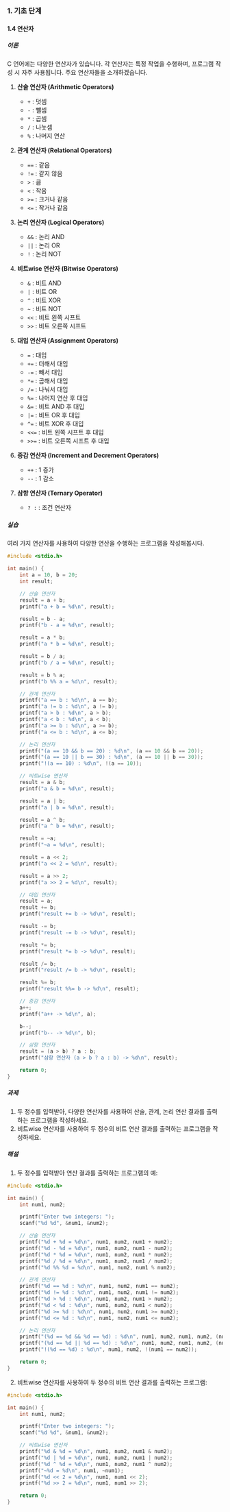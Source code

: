 ### 1. 기초 단계

#### 1.4 연산자

##### 이론

C 언어에는 다양한 연산자가 있습니다. 각 연산자는 특정 작업을 수행하며, 프로그램 작성 시 자주 사용됩니다. 주요 연산자들을 소개하겠습니다.

1. **산술 연산자 (Arithmetic Operators)**
    - `+` : 덧셈
    - `-` : 뺄셈
    - `*` : 곱셈
    - `/` : 나눗셈
    - `%` : 나머지 연산

2. **관계 연산자 (Relational Operators)**
    - `==` : 같음
    - `!=` : 같지 않음
    - `>` : 큼
    - `<` : 작음
    - `>=` : 크거나 같음
    - `<=` : 작거나 같음

3. **논리 연산자 (Logical Operators)**
    - `&&` : 논리 AND
    - `||` : 논리 OR
    - `!` : 논리 NOT

4. **비트wise 연산자 (Bitwise Operators)**
    - `&` : 비트 AND
    - `|` : 비트 OR
    - `^` : 비트 XOR
    - `~` : 비트 NOT
    - `<<` : 비트 왼쪽 시프트
    - `>>` : 비트 오른쪽 시프트

5. **대입 연산자 (Assignment Operators)**
    - `=` : 대입
    - `+=` : 더해서 대입
    - `-=` : 빼서 대입
    - `*=` : 곱해서 대입
    - `/=` : 나눠서 대입
    - `%=` : 나머지 연산 후 대입
    - `&=` : 비트 AND 후 대입
    - `|=` : 비트 OR 후 대입
    - `^=` : 비트 XOR 후 대입
    - `<<=` : 비트 왼쪽 시프트 후 대입
    - `>>=` : 비트 오른쪽 시프트 후 대입

6. **증감 연산자 (Increment and Decrement Operators)**
    - `++` : 1 증가
    - `--` : 1 감소

7. **삼항 연산자 (Ternary Operator)**
    - `? :` : 조건 연산자

##### 실습

여러 가지 연산자를 사용하여 다양한 연산을 수행하는 프로그램을 작성해봅시다.

```c
#include <stdio.h>

int main() {
    int a = 10, b = 20;
    int result;

    // 산술 연산자
    result = a + b;
    printf("a + b = %d\n", result);

    result = b - a;
    printf("b - a = %d\n", result);

    result = a * b;
    printf("a * b = %d\n", result);

    result = b / a;
    printf("b / a = %d\n", result);

    result = b % a;
    printf("b %% a = %d\n", result);

    // 관계 연산자
    printf("a == b : %d\n", a == b);
    printf("a != b : %d\n", a != b);
    printf("a > b : %d\n", a > b);
    printf("a < b : %d\n", a < b);
    printf("a >= b : %d\n", a >= b);
    printf("a <= b : %d\n", a <= b);

    // 논리 연산자
    printf("(a == 10 && b == 20) : %d\n", (a == 10 && b == 20));
    printf("(a == 10 || b == 30) : %d\n", (a == 10 || b == 30));
    printf("!(a == 10) : %d\n", !(a == 10));

    // 비트wise 연산자
    result = a & b;
    printf("a & b = %d\n", result);

    result = a | b;
    printf("a | b = %d\n", result);

    result = a ^ b;
    printf("a ^ b = %d\n", result);

    result = ~a;
    printf("~a = %d\n", result);

    result = a << 2;
    printf("a << 2 = %d\n", result);

    result = a >> 2;
    printf("a >> 2 = %d\n", result);

    // 대입 연산자
    result = a;
    result += b;
    printf("result += b -> %d\n", result);

    result -= b;
    printf("result -= b -> %d\n", result);

    result *= b;
    printf("result *= b -> %d\n", result);

    result /= b;
    printf("result /= b -> %d\n", result);

    result %= b;
    printf("result %%= b -> %d\n", result);

    // 증감 연산자
    a++;
    printf("a++ -> %d\n", a);

    b--;
    printf("b-- -> %d\n", b);

    // 삼항 연산자
    result = (a > b) ? a : b;
    printf("삼항 연산자 (a > b ? a : b) -> %d\n", result);

    return 0;
}
```

##### 과제

1. 두 정수를 입력받아, 다양한 연산자를 사용하여 산술, 관계, 논리 연산 결과를 출력하는 프로그램을 작성하세요.
2. 비트wise 연산자를 사용하여 두 정수의 비트 연산 결과를 출력하는 프로그램을 작성하세요.

##### 해설

1. 두 정수를 입력받아 연산 결과를 출력하는 프로그램의 예:

```c
#include <stdio.h>

int main() {
    int num1, num2;

    printf("Enter two integers: ");
    scanf("%d %d", &num1, &num2);

    // 산술 연산자
    printf("%d + %d = %d\n", num1, num2, num1 + num2);
    printf("%d - %d = %d\n", num1, num2, num1 - num2);
    printf("%d * %d = %d\n", num1, num2, num1 * num2);
    printf("%d / %d = %d\n", num1, num2, num1 / num2);
    printf("%d %% %d = %d\n", num1, num2, num1 % num2);

    // 관계 연산자
    printf("%d == %d : %d\n", num1, num2, num1 == num2);
    printf("%d != %d : %d\n", num1, num2, num1 != num2);
    printf("%d > %d : %d\n", num1, num2, num1 > num2);
    printf("%d < %d : %d\n", num1, num2, num1 < num2);
    printf("%d >= %d : %d\n", num1, num2, num1 >= num2);
    printf("%d <= %d : %d\n", num1, num2, num1 <= num2);

    // 논리 연산자
    printf("(%d == %d && %d == %d) : %d\n", num1, num2, num1, num2, (num1 == num2 && num1 == num2));
    printf("(%d == %d || %d == %d) : %d\n", num1, num2, num1, num2, (num1 == num2 || num1 == num2));
    printf("!(%d == %d) : %d\n", num1, num2, !(num1 == num2));

    return 0;
}
```

2. 비트wise 연산자를 사용하여 두 정수의 비트 연산 결과를 출력하는 프로그램:

```c
#include <stdio.h>

int main() {
    int num1, num2;

    printf("Enter two integers: ");
    scanf("%d %d", &num1, &num2);

    // 비트wise 연산자
    printf("%d & %d = %d\n", num1, num2, num1 & num2);
    printf("%d | %d = %d\n", num1, num2, num1 | num2);
    printf("%d ^ %d = %d\n", num1, num2, num1 ^ num2);
    printf("~%d = %d\n", num1, ~num1);
    printf("%d << 2 = %d\n", num1, num1 << 2);
    printf("%d >> 2 = %d\n", num1, num1 >> 2);

    return 0;
}
```

